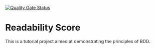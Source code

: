 [![Quality Gate Status](https://sonarcloud.io/api/project_badges/measure?project=lv.id.jc%3Areadability-score-guice&metric=alert_status)](https://sonarcloud.io/summary/new_code?id=lv.id.jc%3Areadability-score-guice)

# Readability Score

This is a tutorial project aimed at demonstrating the principles of BDD.
